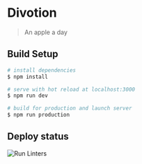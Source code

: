 # Divotion

> An apple a day

## Build Setup

```bash
# install dependencies
$ npm install

# serve with hot reload at localhost:3000
$ npm run dev

# build for production and launch server
$ npm run production
```

## Deploy status

![Run Linters](https://github.com/dipsaus9/divotion/workflows/Run%20Linters/badge.svg)